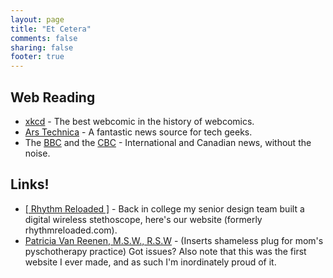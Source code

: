 ```yaml
---
layout: page
title: "Et Cetera"
comments: false
sharing: false
footer: true
---
```

Web Reading
-----------

  * [xkcd](http://xkcd.com) - The best webcomic in the history of webcomics.
  * [Ars Technica](http://arstechnica.com) - A fantastic news source for tech geeks.
  * The [BBC](http://news.bbc.co.uk) and the [CBC](http://www.cbc.ca/news) - International and Canadian
    news, without the noise.

Links!
------

  * [\[ Rhythm Reloaded \]](http://knightvision.calvin.edu/bbcswebdav/orgs/ENGR/senior-projects/2007-08/Team06/) - Back in college my senior design team built a digital wireless stethoscope, here's
    our website (formerly rhythmreloaded.com).
  * [Patricia Van Reenen, M.S.W., R.S.W](http://www.pvanreenen.com) - (Inserts shameless plug for mom's pyschotherapy practice) Got issues?
    Also note that this was the first website I ever made, and as such I'm inordinately proud of it.
